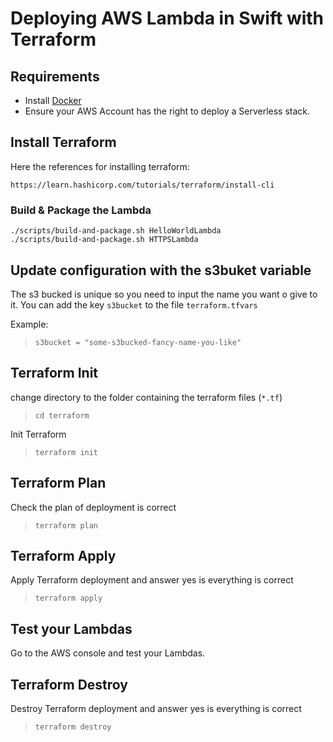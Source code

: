 # Deploying AWS Lambda in Swift with Terraform

## Requirements

- Install [Docker](https://docs.docker.com/install/)
- Ensure your AWS Account has the right to deploy a Serverless stack.

## Install Terraform

Here the references for installing terraform:

`https://learn.hashicorp.com/tutorials/terraform/install-cli`


### Build & Package the Lambda

```
./scripts/build-and-package.sh HelloWorldLambda
./scripts/build-and-package.sh HTTPSLambda
```

## Update configuration with the s3buket variable

The s3 bucked is unique so you need to input the name you want o give to it.
You can add the key `s3bucket` to the file `terraform.tfvars`

Example:

>`s3bucket = "some-s3bucked-fancy-name-you-like"`

## Terraform Init

change directory to the folder containing the terraform files (`*.tf`)

>`cd terraform`

Init Terraform

>`terraform init`

## Terraform Plan

Check the plan of deployment is correct

> `terraform plan`

## Terraform Apply

Apply Terraform deployment and answer yes is everything is correct

> `terraform apply`

## Test your Lambdas

Go to the AWS console and test your Lambdas.

## Terraform Destroy

Destroy Terraform deployment and answer yes is everything is correct

> `terraform destroy`
